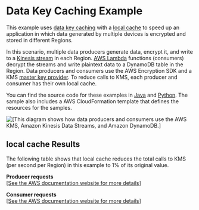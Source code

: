 # Data Key Caching Example<a name="sample-cache-example"></a>

This example uses [data key caching](data-key-caching.md) with a [local cache](data-caching-details.md#simplecache) to speed up an application in which data generated by multiple devices is encrypted and stored in different Regions\.

In this scenario, multiple data producers generate data, encrypt it, and write to a [Kinesis stream](https://aws.amazon.com/kinesis/streams/) in each Region\. [AWS Lambda](https://aws.amazon.com/lambda/) functions \(consumers\) decrypt the streams and write plaintext data to a DynamoDB table in the Region\. Data producers and consumers use the AWS Encryption SDK and a KMS [master key provider](concepts.md#master-key-provider)\. To reduce calls to KMS, each producer and consumer has their own local cache\.

You can find the source code for these examples in [Java](sample-cache-example-java.md) and [Python](sample-cache-example-python.md)\. The sample also includes a AWS CloudFormation template that defines the resources for the samples\.

![\[This diagram shows how data producers and consumers use the AWS KMS, Amazon Kinesis Data Streams, and Amazon DynamoDB.\]](http://docs.aws.amazon.com/encryption-sdk/latest/developer-guide/images/simplecache-example.png)

## local cache Results<a name="caching-example-impact"></a>

The following table shows that local cache reduces the total calls to KMS \(per second per Region\) in this example to 1% of its original value\.


**Producer requests**  
[\[See the AWS documentation website for more details\]](http://docs.aws.amazon.com/encryption-sdk/latest/developer-guide/sample-cache-example.html)


**Consumer requests**  
[\[See the AWS documentation website for more details\]](http://docs.aws.amazon.com/encryption-sdk/latest/developer-guide/sample-cache-example.html)